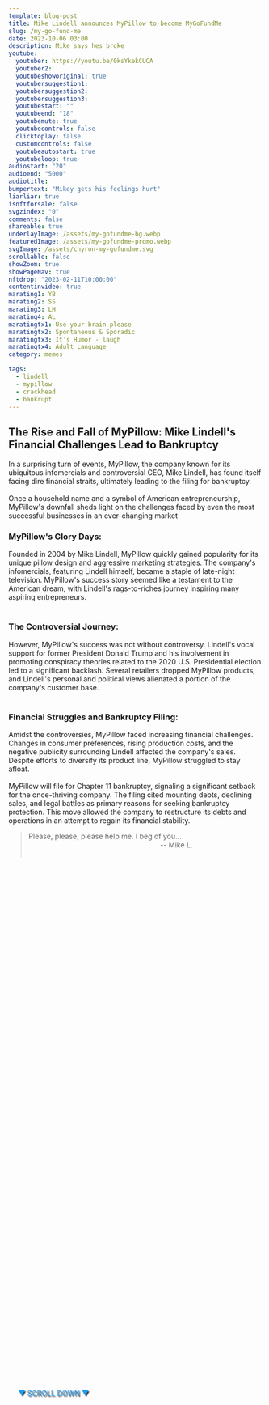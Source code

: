 ```yaml
---
template: blog-post
title: Mike Lindell announces MyPillow to become MyGoFundMe
slug: /my-go-fund-me
date: 2023-10-06 03:00
description: Mike says hes broke
youtube:
  youtuber: https://youtu.be/0ksYkekCUCA
  youtuber2: 
  youtubeshoworiginal: true
  youtubersuggestion1:
  youtubersuggestion2:
  youtubersuggestion3:
  youtubestart: ""
  youtubeend: "18"
  youtubemute: true
  youtubecontrols: false
  clicktoplay: false
  customcontrols: false
  youtubeautostart: true
  youtubeloop: true
audiostart: "20"
audioend: "5000"
audiotitle: 
bumpertext: "Mikey gets his feelings hurt"
liarliar: true
isnftforsale: false
svgzindex: "0"
comments: false 
shareable: true
underlayImage: /assets/my-gofundme-bg.webp
featuredImage: /assets/my-gofundme-promo.webp
svgImage: /assets/chyron-my-gofundme.svg
scrollable: false
showZoom: true
showPageNav: true
nftdrop: "2023-02-11T10:00:00"
contentinvideo: true
marating1: YB
marating2: SS
marating3: LH
marating4: AL
maratingtx1: Use your brain please
maratingtx2: Spontaneous & Sporadic
maratingtx3: It's Humor - laugh
maratingtx4: Adult Language
category: memes

tags:
  - lindell
  - mypillow
  - crackhead
  - bankrupt
---
```


<div style="position:absolute; top:70vh; text-shadow:2px 2px 2px #333; color:#1D9BF0 !important; padding-left:2vw; animation:fadeout 4s forwards; animation-delay:4s;">
▼ SCROLL DOWN ▼
</div>

<div class="contentinside" style="position:relative; z-index:0; min-width:50%; height:auto;  padding:0; left:0; border:0px solid yellow; text-align:center;">

<!-- <marquee
  direction="left"
  width=""
  height="200"
  behavior=""
  scrolldelay=""
  scrollamount=""
  loop="-1"
  style="position:absolute; z-index:1; min-width:50%; height:auto;  padding:0; top:82%; left:0; border:0px solid yellow; text-align:center; color:#000;">
  "I'm starting to think Trump stiffed me and I don't know what to do" He still owes me over seven thousand dollars for pillows, as he claims he was told by Trump to "order lots and lots of pillows as Mar-A-Lago patrons would love them".
  </marquee> -->

<object class="" style="height:auto; border:0px solid red;" class="" id="svg1" data="https://memegenes.com/assets/MyPillowGuy-4.svg" type="image/svg+xml" alt="animated content" title="animated content" ></object>
</div>




<div class="contentbody" style="position:relative; top:; z-index:; border:px solid blue; height:100%; margin-top:1%; text-align:left">


## The Rise and Fall of MyPillow: Mike Lindell's Financial Challenges Lead to Bankruptcy



In a surprising turn of events, MyPillow, the company known for its ubiquitous infomercials and controversial CEO, Mike Lindell, has found itself facing dire financial straits, ultimately leading to the filing for bankruptcy.
<br /><br />
Once a household name and a symbol of American entrepreneurship, MyPillow's downfall sheds light on the challenges faced by even the most successful businesses in an ever-changing market

### MyPillow's Glory Days:

Founded in 2004 by Mike Lindell, MyPillow quickly gained popularity for its unique pillow design and aggressive marketing strategies. The company's infomercials, featuring Lindell himself, became a staple of late-night television. MyPillow's success story seemed like a testament to the American dream, with Lindell's rags-to-riches journey inspiring many aspiring entrepreneurs.
<br /><br />

### The Controversial Journey:

However, MyPillow's success was not without controversy. Lindell's vocal support for former President Donald Trump and his involvement in promoting conspiracy theories related to the 2020 U.S. Presidential election led to a significant backlash. Several retailers dropped MyPillow products, and Lindell's personal and political views alienated a portion of the company's customer base.
<br /><br />

### Financial Struggles and Bankruptcy Filing:

Amidst the controversies, MyPillow faced increasing financial challenges. Changes in consumer preferences, rising production costs, and the negative publicity surrounding Lindell affected the company's sales. Despite efforts to diversify its product line, MyPillow struggled to stay afloat.
<br /><br />
MyPillow will file for Chapter 11 bankruptcy, signaling a significant setback for the once-thriving company. The filing cited mounting debts, declining sales, and legal battles as primary reasons for seeking bankruptcy protection. This move allowed the company to restructure its debts and operations in an attempt to regain its financial stability.






<blockquote>Please, please, please help me. I beg of you... 

<br />
<div style="text-align:right; padding-right:30%;">-- Mike L.</div>
<br />
</blockquote>





</div>
